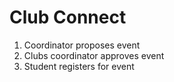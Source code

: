 # Club Connect

1. Coordinator proposes event
2. Clubs coordinator approves event
3. Student registers for event
